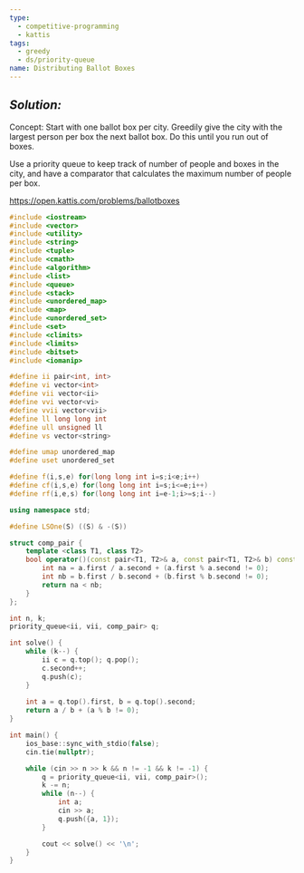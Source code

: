 ```yaml
---
type:
  - competitive-programming
  - kattis
tags:
  - greedy
  - ds/priority-queue
name: Distributing Ballot Boxes
---
```

## _Solution:_
Concept: Start with one ballot box per city. Greedily give the city with the largest person per box the next ballot box. Do this until you run out of boxes.

Use a priority queue to keep track of number of people and boxes in the city, and have a comparator that calculates the maximum number of people per box.

https://open.kattis.com/problems/ballotboxes
```cpp
#include <iostream>
#include <vector>
#include <utility>
#include <string>
#include <tuple>
#include <cmath>
#include <algorithm>
#include <list>
#include <queue>
#include <stack>
#include <unordered_map>
#include <map>
#include <unordered_set>
#include <set>
#include <climits>
#include <limits>
#include <bitset>
#include <iomanip>

#define ii pair<int, int>
#define vi vector<int>
#define vii vector<ii>
#define vvi vector<vi>
#define vvii vector<vii>
#define ll long long int
#define ull unsigned ll
#define vs vector<string>

#define umap unordered_map
#define uset unordered_set

#define f(i,s,e) for(long long int i=s;i<e;i++)
#define cf(i,s,e) for(long long int i=s;i<=e;i++)
#define rf(i,e,s) for(long long int i=e-1;i>=s;i--)

using namespace std;

#define LSOne(S) ((S) & -(S))

struct comp_pair {
    template <class T1, class T2>
    bool operator()(const pair<T1, T2>& a, const pair<T1, T2>& b) const {
        int na = a.first / a.second + (a.first % a.second != 0);
        int nb = b.first / b.second + (b.first % b.second != 0);
        return na < nb;
    }
};

int n, k;
priority_queue<ii, vii, comp_pair> q;

int solve() {
    while (k--) {
        ii c = q.top(); q.pop();
        c.second++;
        q.push(c);
    }
    
    int a = q.top().first, b = q.top().second;
    return a / b + (a % b != 0);
}

int main() {
    ios_base::sync_with_stdio(false);
    cin.tie(nullptr);

    while (cin >> n >> k && n != -1 && k != -1) {
        q = priority_queue<ii, vii, comp_pair>();
        k -= n;
        while (n--) {
            int a;
            cin >> a;
            q.push({a, 1});
        }

        cout << solve() << '\n';
    }
}
```